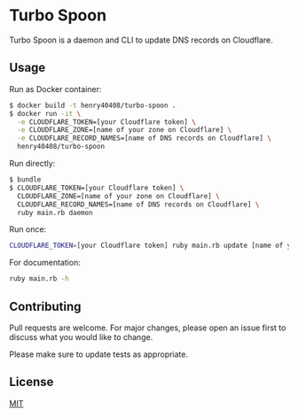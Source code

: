 # Turbo Spoon

Turbo Spoon is a daemon and CLI to update DNS records on Cloudflare.

## Usage

Run as Docker container:

```bash
$ docker build -t henry40408/turbo-spoon .
$ docker run -it \
  -e CLOUDFLARE_TOKEN=[your Cloudflare token] \
  -e CLOUDFLARE_ZONE=[name of your zone on Cloudflare] \
  -e CLOUDFLARE_RECORD_NAMES=[name of DNS records on Cloudflare] \
  henry40408/turbo-spoon
```

Run directly:

```bash
$ bundle
$ CLOUDFLARE_TOKEN=[your Cloudflare token] \
  CLOUDFLARE_ZONE=[name of your zone on Cloudflare] \
  CLOUDFLARE_RECORD_NAMES=[name of DNS records on Cloudflare] \
  ruby main.rb daemon
```

Run once:

```bash
CLOUDFLARE_TOKEN=[your Cloudflare token] ruby main.rb update [name of your zone on Cloudflare] [name of DNS records on Cloudflare]
```

For documentation:

```bash
ruby main.rb -h
```

## Contributing

Pull requests are welcome. For major changes, please open an issue first to discuss what you would like to change.

Please make sure to update tests as appropriate.

## License

[MIT](https://choosealicense.com/licenses/mit/)
